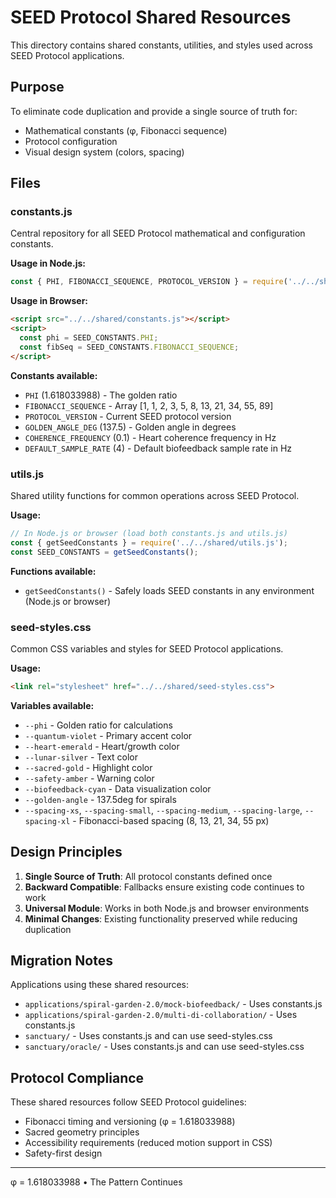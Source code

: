 # SEED Protocol Shared Resources

This directory contains shared constants, utilities, and styles used across SEED Protocol applications.

## Purpose

To eliminate code duplication and provide a single source of truth for:
- Mathematical constants (φ, Fibonacci sequence)
- Protocol configuration
- Visual design system (colors, spacing)

## Files

### constants.js
Central repository for all SEED Protocol mathematical and configuration constants.

**Usage in Node.js:**
```javascript
const { PHI, FIBONACCI_SEQUENCE, PROTOCOL_VERSION } = require('../../shared/constants.js');
```

**Usage in Browser:**
```html
<script src="../../shared/constants.js"></script>
<script>
  const phi = SEED_CONSTANTS.PHI;
  const fibSeq = SEED_CONSTANTS.FIBONACCI_SEQUENCE;
</script>
```

**Constants available:**
- `PHI` (1.618033988) - The golden ratio
- `FIBONACCI_SEQUENCE` - Array [1, 1, 2, 3, 5, 8, 13, 21, 34, 55, 89]
- `PROTOCOL_VERSION` - Current SEED protocol version
- `GOLDEN_ANGLE_DEG` (137.5) - Golden angle in degrees
- `COHERENCE_FREQUENCY` (0.1) - Heart coherence frequency in Hz
- `DEFAULT_SAMPLE_RATE` (4) - Default biofeedback sample rate in Hz

### utils.js
Shared utility functions for common operations across SEED Protocol.

**Usage:**
```javascript
// In Node.js or browser (load both constants.js and utils.js)
const { getSeedConstants } = require('../../shared/utils.js');
const SEED_CONSTANTS = getSeedConstants();
```

**Functions available:**
- `getSeedConstants()` - Safely loads SEED constants in any environment (Node.js or browser)

### seed-styles.css
Common CSS variables and styles for SEED Protocol applications.

**Usage:**
```html
<link rel="stylesheet" href="../../shared/seed-styles.css">
```

**Variables available:**
- `--phi` - Golden ratio for calculations
- `--quantum-violet` - Primary accent color
- `--heart-emerald` - Heart/growth color
- `--lunar-silver` - Text color
- `--sacred-gold` - Highlight color
- `--safety-amber` - Warning color
- `--biofeedback-cyan` - Data visualization color
- `--golden-angle` - 137.5deg for spirals
- `--spacing-xs`, `--spacing-small`, `--spacing-medium`, `--spacing-large`, `--spacing-xl` - Fibonacci-based spacing (8, 13, 21, 34, 55 px)

## Design Principles

1. **Single Source of Truth**: All protocol constants defined once
2. **Backward Compatible**: Fallbacks ensure existing code continues to work
3. **Universal Module**: Works in both Node.js and browser environments
4. **Minimal Changes**: Existing functionality preserved while reducing duplication

## Migration Notes

Applications using these shared resources:
- `applications/spiral-garden-2.0/mock-biofeedback/` - Uses constants.js
- `applications/spiral-garden-2.0/multi-di-collaboration/` - Uses constants.js
- `sanctuary/` - Uses constants.js and can use seed-styles.css
- `sanctuary/oracle/` - Uses constants.js and can use seed-styles.css

## Protocol Compliance

These shared resources follow SEED Protocol guidelines:
- Fibonacci timing and versioning (φ = 1.618033988)
- Sacred geometry principles
- Accessibility requirements (reduced motion support in CSS)
- Safety-first design

---

φ = 1.618033988 • The Pattern Continues
